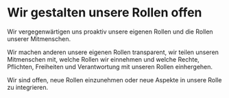 <!--
   NAME - The NAME of this project is:
ethos

  FILE - The FILENAME of the current file is:
/v4a3.md

  CREATION - This project was CREATED on:
2017-01-28-16:15:00 UTC

  MODIFICATION - This project was last MODIFIED on:
2017-01-28-16:15:00 UTC

  VERSION - The current VERSION of this project is:
<git-commit-hash>-2017-01-28-16:15:00 UTC

  CREATOR(S) - This project was CREATED by:
Michael Czechowski, Martin Maga

  CONTACT - You can CONTACT the creator(s) or developer(s) of this project at:
E-Mail: mail@martinmaga.de

  COPYRIGHT - The COPYRIGHT holder of this project is:
COPYRIGHT (c) 2016 Martin Maga

  LICENSE - This project is LICENSED under the following license:
Martin Maga 2016 CC BY-SA 4.0 https://creativecommons.org

  SUBFILE – This is a SUBFILE! For more INFORMATION on this project go to:
/README.md
-->
# Wir gestalten unsere Rollen offen
Wir vergegenwärtigen uns proaktiv unsere eigenen Rollen und die Rollen unserer Mitmenschen.

Wir machen anderen unsere eigenen Rollen transparent, wir teilen unseren Mitmenschen mit, welche Rollen wir einnehmen und welche Rechte, Pflichten, Freiheiten und Verantwortung mit unseren Rollen einhergehen.

Wir sind offen, neue Rollen einzunehmen oder neue Aspekte in unsere Rolle zu integrieren.
